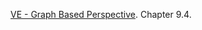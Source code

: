 [VE - Graph Based Perspective](probabilistic_graphical_models/3.2.3-Inf-VE-graph.pdf). Chapter 9.4.
